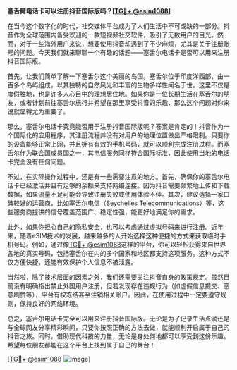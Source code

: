 **塞舌爾电话卡可以注册抖音国际版吗？[[TG💪+ @esim1088](https://t.me/s/esim1088)]**

在当今这个数字化的时代，社交媒体平台成为了人们生活中不可或缺的一部分。抖音作为全球范围内备受欢迎的一款短视频社交软件，吸引了无数用户的目光。然而，对于一些海外用户来说，想要使用抖音却遇到了不少麻烦，尤其是关于注册账号的问题。今天我们就来聊聊一个有趣的话题——塞舌尔电话卡是否可以用来注册抖音国际版。

首先，让我们简单了解一下塞舌尔这个美丽的岛国。塞舌尔位于印度洋西部，由一百多个岛屿组成，以其独特的自然风光和丰富的生物多样性闻名于世。这里不仅是度假胜地，也是许多人心目中的理想居住地。如果你是一位长期生活在塞舌尔的朋友，或者计划前往塞舌尔旅行并希望在那里享受抖音的乐趣，那么这个问题对你来说就显得尤为重要了。

那么，塞舌尔电话卡究竟能否用于注册抖音国际版呢？答案是肯定的！抖音作为一个国际化的应用程序，其注册流程并没有对用户的地理位置做出严格限制。只要你的设备能够正常上网，并且拥有有效的手机号码，就可以顺利完成注册过程。而塞舌尔作为联合国成员国之一，其电信服务同样符合国际标准，因此使用当地的电话卡完全没有任何问题。

不过，在实际操作过程中，还是有一些需要注意的地方。首先，确保你的塞舌尔电话卡已经激活并且有足够的余额来支持网络连接。因为抖音需要频繁地上传和下载数据，如果流量不足可能会导致注册失败或使用体验不佳。其次，建议选择一家口碑较好的运营商，比如塞舌尔电信（Seychelles Telecommunications）等，这些服务商提供的信号覆盖范围广、稳定性强，能更好地满足你的需求。

此外，如果你担心自己的隐私安全，也可以考虑通过虚拟号码来进行注册。近年来，随着eSIM技术的发展，越来越多的人开始选择这种便捷的方式来获取临时手机号码。例如，通过像[TG💪+ @esim1088](https://t.me/s/esim1088)这样的平台，你可以轻松获得来自世界各地的真实号码，包括塞舌尔在内的多个国家和地区都支持这项服务。这种方式不仅方便快捷，还能有效保护个人信息不被泄露。

当然啦，除了技术层面的因素之外，我们还需要关注抖音自身的政策规定。虽然目前没有明确指出禁止外国用户注册，但若发现存在违规行为（如虚假信息提交、恶意刷赞等），平台有权冻结甚至注销相关账户。因此，在使用过程中一定要遵守规则，保持良好的网络环境。

总之，塞舌尔电话卡完全可以用来注册抖音国际版。无论是为了记录生活点滴还是与全球网友分享精彩瞬间，只要你按照正确的方法去做，就能顺利开启属于自己的抖音之旅。同时，借助现代科技的力量，无论是身处何地都可以享受到这份乐趣。希望每位朋友都能在这个平台上找到属于自己的舞台！

[[TG💪+ @esim1088](https://t.me/s/esim1088) ![Image](https://i.postimg.cc/4NQfJmqS/Snipaste-2025-05-13-00-14-12.png)]